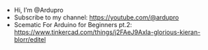-  Hi, I’m @Ardupro
-  Subscribe to my channel: https://youtube.com/@ardupro
-  Scematic For Arduino for Beginners pt.2: https://www.tinkercad.com/things/j2FAeJ9AxIa-glorious-kieran-blorr/editel

<!---
Ardupro/Ardupro is a ✨ special ✨ repository because its `README.md` (this file) appears on your GitHub profile.
You can click the Preview link to take a look at your changes.
--->
